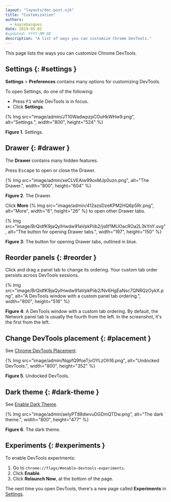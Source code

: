 ```yaml
---
layout: "layouts/doc-post.njk"
title: "Customization"
authors:
  - kaycebasques
date: 2019-05-02
#updated: YYYY-MM-DD
description: "A list of ways you can customize Chrome DevTools."
---
```


This page lists the ways you can customize Chrome DevTools.

## Settings {: #settings }

**Settings** > **Preferences** contains many options for customizing DevTools.

To open Settings, do one of the following:

- Press <kbd>F1</kbd> while DevTools is in focus.
- Click **Settings**.

{% Img src="image/admin/JT10WadwpzpCOuHkWHw9.png", alt="Settings.", width="800", height="524" %}

**Figure 1**. Settings.

## Drawer {: #drawer }

The **Drawer** contains many hidden features.

Press <kbd>Escape</kbd> to open or close the Drawer.

{% Img src="image/admin/xeCLVEAiw99oxMJp0uzn.png", alt="The Drawer.", width="800", height="604" %}

**Figure 2**. The Drawer.

Click **More** {% Img src="image/admin/412azsDzeKPM2HQ6p5Rr.png", alt="More", width="6", height="26" %} to open other Drawer
tabs.

{% Img src="image/BrQidfK9jaQyIHwdw91aVpkPiib2/js6f1MUOacROa2L3kYnY.svg", alt="The button for opening Drawer tabs.", width="197", height="150" %}

**Figure 3**: The button for opening Drawer tabs, outlined in blue.

## Reorder panels {: #reorder }

Click and drag a panel tab to change its ordering. Your custom tab order persists across DevTools
sessions.

{% Img src="image/BrQidfK9jaQyIHwdw91aVpkPiib2/Nv6HgEaNsc7QNRQzOykX.png", alt="A DevTools window with a custom panel tab ordering.", width="800", height="516" %}

**Figure 4**: A DevTools window with a custom tab ordering. By default, the Network panel tab is
usually the fourth from the left. In the screenshot, it's the first from the left.

## Change DevTools placement {: #placement }

See [Chrome DevTools Placement][1].

{% Img src="image/admin/NqpfQ9foeTjvOYLzOh16.png", alt="Undocked DevTools.", width="800", height="352" %}

**Figure 5**. Undocked DevTools.

## Dark theme {: #dark-theme }

See [Enable Dark Theme][2].

{% Img src="image/admin/aeIyPT88dwvuDGDmQTDw.png", alt="The dark theme.", width="800", height="477" %}

**Figure 6**. The dark theme.

## Experiments {: #experiments }

To enable DevTools experiments:

1.  Go to `chrome://flags/#enable-devtools-experiments`.
2.  Click **Enable**.
3.  Click **Relaunch Now**, at the bottom of the page.

The next time you open DevTools, there's a new page called **Experiments** in [Settings][3].

[1]: /web/tools/chrome-devtools/customize/placement
[2]: /web/tools/chrome-devtools/customize/dark-theme
[3]: #settings
